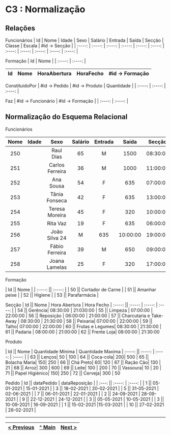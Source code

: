# C3 : Normalização

## Relações

Funcionários
| Id | Nome | Idade | Sexo | Salário | Entrada | Saída | Secção | Classe | Escala | #id -> Secção |
| :----: | :----: | :----: | :----: | :----: | :----: | :----: | :----: | :----: | :----: | :----: |

Formação
| Id | Nome |
| :----: | :----: |

| Id | Nome | HoraAbertura | HoraFecho | #id -> Formação |
| :----: | :----: | :----: | :----: | :----: |

ConstituidoPor
| #id -> Pedido | #id -> Produto | Quantidade |
| :----: | :----: | :----: |

Faz
| #id -> Funcionário | #id -> Formação |
| :----: | :----: |


## Normalização do Esquema Relacional

Funcionários

| Nome | Idade | Sexo | Salário | Entrada | Saída | Secção | Classe | Escala |
| :----: | :----: | :----: | :----: | :----: | :----: | :----: | :----: | :----: |
250 || Raul Dias | 65 | M | 1500 | 08:30:00 | 21:30:00 | Gerência | Funcionário | Full-time |
251 || Carlos Ferreira | 36 | M | 1000 | 11:00:00 | 20:00:00 | Gerência | Funcionário | Full-time |
252 || Ana Sousa | 54 | F | 635 | 07:00:00 | 16:00:00 | Limpeza | Funcionário | Full-time |
253 || Tânia Fonseca | 42 | F | 635 | 13:00:00 | 22:00:00 | Limpeza | Funcionário | Full-time |
254 || Teresa Moreira | 45 | F | 320 | 10:00:00 | 14:00:00 | Reposição | Funcionário | Part-time |
255 || Rita Vaz | 19 | F | 635 | 06:00:00 | 15:00:00 | Reposição | Funcionário | Full-time |
256 || João Silva	24 | M | 635 | 10:00:00 | 19:00:00 | Reposição | Funcionário | Full-time |
257 || Fábio Ferreira | 39 | M | 650 | 09:00:00 | 18:00:00 | Reposição | Funcionário | Full-time |
258 || Joana Lamelas | 25 | F | 320 |17:00:00 | 21:00:00 | Reposição | Funcionário |Part-time |

Formação

| Id || Nome |
| :----: || :----: |
| 50 || Cortador de Carne |
| 51 || Amanhar peixe |
| 52 || Higiene |
| 53 || Parafarmácia |

Secção
| Id || Nome | Hora Abertura | Hora Fecho
| :----: || :----: | :----: | :----: | 
| 54 || Gerência| 08:30:00 | 21:030:00
| 55 || Limpeza | 07:00:00 | 22:00:00
| 56 || Reposição | 06:00:00 | 21:00:00
| 57 || Charcutaria e Take-Away | 08:30:00 | 21:30:00
| 58 || Peixaria| 07:00:00 | 22:00:00
| 59 || Talho| 07:00:00 | 22:00:00
| 60 || Frutas e Legumes| 08:30:00 | 21:30:00
| 61 || Padaria | 08:00:00 | 21:00:00
| 62 || Frente Loja| 08:00:00 | 21:30:00

Produto

| Id || Nome | Quantidade Mínima | Quantidade Maxima
| :----: || :----: | :----: | :----: | 
| 63 || Lenços| 50 | 100
| 64 || Coca-cola| 200| 500
| 65 || Bolacha Maria| 150| 250
| 66 || Chá Preto| 60| 120
| 67 || Ração Cão| 130 | 21
| 68 || Arroz| 300 | 600
| 69 || Leite| 100 | 200
| 70 || Vassoura| 10 | 20
| 71 || Papel Higiénico| 150| 250
| 72 || Cerveja| 300 | 50

Pedido
| Id || dataPedido | dataReposição |
| :---: || :----: | :----: |
| 1 || 05-01-2021 | 15-01-2021 |
| 3 || 18-02-2021 | 20-02-2021 |
| 5 || 31-05-2021 | 02-06-2021 |
| 7 || 06-01-2021 | 22-01-2021 |
| 2 || 24-09-2021 | 28-09-2021 |
| 9 || 22-12-2021 | 24-12-2021 |
| 3 || 05-05-2021 | 10-05-2021 |
| 3 || 10-09-2021 | 16-09-2021 |
| 1 || 15-02-2021 |15-03-2021 |
| 10 || 27-02-2021 | 28-02-2021 |


---
[< Previous](rebd02.md) | [^ Main](https://github.com/TCM-SIBD05/TCM-SIBD05) | [Next >](rebd04.md)
:--- | :---: | ---: 






